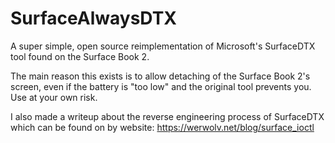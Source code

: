 # SurfaceAlwaysDTX

A super simple, open source reimplementation of Microsoft's SurfaceDTX tool found on the Surface Book 2.

The main reason this exists is to allow detaching of the Surface Book 2's screen, even if the battery is "too low" and the original tool prevents you. Use at your own risk.

I also made a writeup about the reverse engineering process of SurfaceDTX which can be found on by website: https://werwolv.net/blog/surface_ioctl

